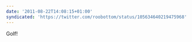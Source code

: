 ```yaml
---
date: '2011-08-22T14:08:15+01:00'
syndicated: 'https://twitter.com/roobottom/status/105634640219475968'
---
```

Golf!
